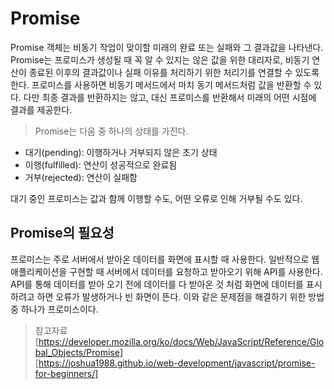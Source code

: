 # Promise  
Promise 객체는 비동기 작업이 맞이할 미래의 완료 또는 실패와 그 결과값을 나타낸다.  
Promise는 프로미스가 생성될 때 꼭 알 수 있지는 않은 값을 위한 대리자로, 비동기 연산이 종료된 이후의 결과값이나 실패 이유를 처리하기 위한 처리기를 연결할 수 있도록 한다. 프로미스를 사용하면 비동기 메서드에서 마치 동기 메서드처럼 값을 반환할 수 있다. 다만 최종 결과를 반환하지는 않고, 대신 프로미스를 반환해서 미래의 어떤 시점에 결과를 제공한다.  

> Promise는 다음 중 하나의 상태를 가진다.  
* 대기(pending): 이행하거나 거부되지 않은 초기 상태  
* 이행(fulfilled): 연산이 성공적으로 완료됨  
* 거부(rejected): 연산이 실패함  

대기 중인 프로미스는 값과 함께 이행할 수도, 어떤 오류로 인해 거부될 수도 있다.  

## Promise의 필요성  
프로미스는 주로 서버에서 받아온 데이터를 화면에 표시할 때 사용한다. 일반적으로 웹 애플리케이션을 구현할 때 서버에서 데이터를 요청하고 받아오기 위해 API를 사용한다. API를 통해 데이터를 받아 오기 전에 데이터를 다 받아온 것 처럼 화면에 데이터를 표시하려고 하면 오류가 발생하거나 빈 화면이 뜬다. 이와 같은 문제점을 해결하기 위한 방법 중 하나가 프로미스이다.

>참고자료  
[https://developer.mozilla.org/ko/docs/Web/JavaScript/Reference/Global_Objects/Promise]  
[https://joshua1988.github.io/web-development/javascript/promise-for-beginners/]  

